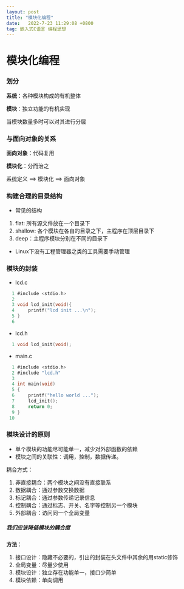 ```yaml
---
layout: post
title: "模块化编程"
date:   2022-7-23 11:29:08 +0800
tag: 嵌入式C语言 编程思想
---
```


# 模块化编程



### 划分

**系统**：各种模块构成的有机整体

**模块**：独立功能的有机实现

当模块数量多时可以对其进行分层



### 与面向对象的关系

**面向对象**：代码复用

**模块化**：分而治之

系统定义 ==> 模块化 ==> 面向对象



### 构建合理的目录结构

+ 常见的结构

1. flat: 所有源文件放在一个目录下
2. shallow: 各个模块在各自的目录之下，主程序在顶层目录下
3. deep：主程序模块分别在不同的目录下



+ Linux下没有工程管理器之类的工具需要手动管理



### 模块的封装

+ lcd.c

```C
  1 #include <stdio.h>                                                                    
  2 
  3 void lcd_init(void){
  4     printf("lcd init ...\n");
  5 }
  6 

```

+ lcd.h

```C
  1 void lcd_init(void);   
```

+ main.c

```C
  1 #include <stdio.h>                                                                    
  2 #include "lcd.h"
  3 
  4 int main(void)
  5 {
  6     printf("hello world ...");
  7     lcd_init();
  8     return 0;
  9 }
 10 

```

### 模块设计的原则

+ 单个模块的功能尽可能单一，减少对外部函数的依赖
+ 模块之间的关联性：调用，控制，数据传递。

耦合方式：

1. 非直接耦合：两个模块之间没有直接联系
2. 数据耦合：通过参数交换数据
3. 标记耦合：通过参数传递记录信息
4. 控制耦合：通过标志、开关、名字等控制另一个模块
5. 外部耦合：访问同一个全局变量



##### 我们应该降低模块的耦合度

**方法**：

1. 接口设计：隐藏不必要的，引出的封装在头文件中其余的用static修饰
2. 全局变量：尽量少使用
3. 模块设计：独立存在功能单一，接口少简单
4. 模块依赖：单向调用
